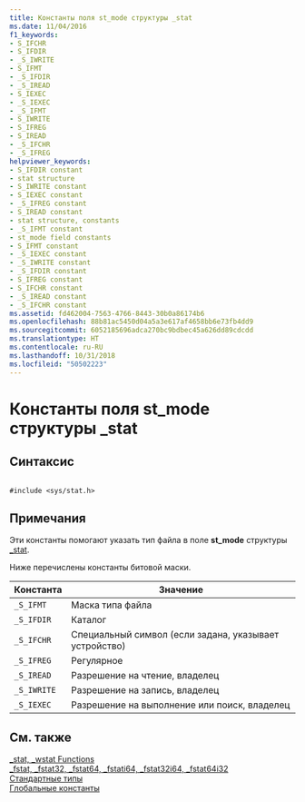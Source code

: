 ```yaml
---
title: Константы поля st_mode структуры _stat
ms.date: 11/04/2016
f1_keywords:
- S_IFCHR
- S_IFDIR
- _S_IWRITE
- S_IFMT
- _S_IFDIR
- _S_IREAD
- S_IEXEC
- _S_IEXEC
- _S_IFMT
- S_IWRITE
- S_IFREG
- S_IREAD
- _S_IFCHR
- _S_IFREG
helpviewer_keywords:
- S_IFDIR constant
- stat structure
- S_IWRITE constant
- S_IEXEC constant
- _S_IFREG constant
- S_IREAD constant
- stat structure, constants
- _S_IFMT constant
- st_mode field constants
- S_IFMT constant
- _S_IEXEC constant
- _S_IWRITE constant
- _S_IFDIR constant
- S_IFREG constant
- S_IFCHR constant
- _S_IREAD constant
- _S_IFCHR constant
ms.assetid: fd462004-7563-4766-8443-30b0a86174b6
ms.openlocfilehash: 88b81ac5450d04a5a3e617af4658bb6e73fb4dd9
ms.sourcegitcommit: 6052185696adca270bc9bdbec45a626dd89cdcdd
ms.translationtype: HT
ms.contentlocale: ru-RU
ms.lasthandoff: 10/31/2018
ms.locfileid: "50502223"
---
```

# <a name="stat-structure-stmode-field-constants"></a>Константы поля st_mode структуры _stat

## <a name="syntax"></a>Синтаксис

```

#include <sys/stat.h>

```

## <a name="remarks"></a>Примечания

Эти константы помогают указать тип файла в поле **st_mode** структуры [_stat](../c-runtime-library/standard-types.md).

Ниже перечислены константы битовой маски.

|Константа|Значение|
|--------------|-------------|
|`_S_IFMT`|Маска типа файла|
|`_S_IFDIR`|Каталог|
|`_S_IFCHR`|Специальный символ (если задана, указывает устройство)|
|`_S_IFREG`|Регулярное|
|`_S_IREAD`|Разрешение на чтение, владелец|
|`_S_IWRITE`|Разрешение на запись, владелец|
|`_S_IEXEC`|Разрешение на выполнение или поиск, владелец|

## <a name="see-also"></a>См. также

[_stat, _wstat Functions](../c-runtime-library/reference/stat-functions.md)<br/>
[_fstat, _fstat32, _fstat64, _fstati64, _fstat32i64, _fstat64i32](../c-runtime-library/reference/fstat-fstat32-fstat64-fstati64-fstat32i64-fstat64i32.md)<br/>
[Стандартные типы](../c-runtime-library/standard-types.md)<br/>
[Глобальные константы](../c-runtime-library/global-constants.md)